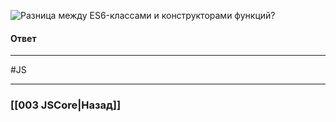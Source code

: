 ![Разница между ES6-классами и конструкторами функций?](https://youtu.be/3kvKFfPteFg?t=155)

#### Ответ




___
 #JS 

___

### [[003 JSCore|Назад]]